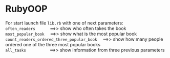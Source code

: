 # RubyOOP

For start launch file <code>lib.rb</code> with one of next parameters:<br/>
  <code>often_readers</code>&emsp;&emsp;&emsp;           ==>>  show who often takes the book<br/>
  <code>most_popular_book</code>&emsp;       ==>>  show what is the most popular book<br/>
  <code>count_readers_ordered_three_popular_book</code>&emsp;   ==>>  show how many people ordered one of the three most popular books<br/>
  <code>all_tasks</code>&emsp;&emsp;&emsp;&emsp;&emsp;               ==>>  show information from three previous parameters<br/>
